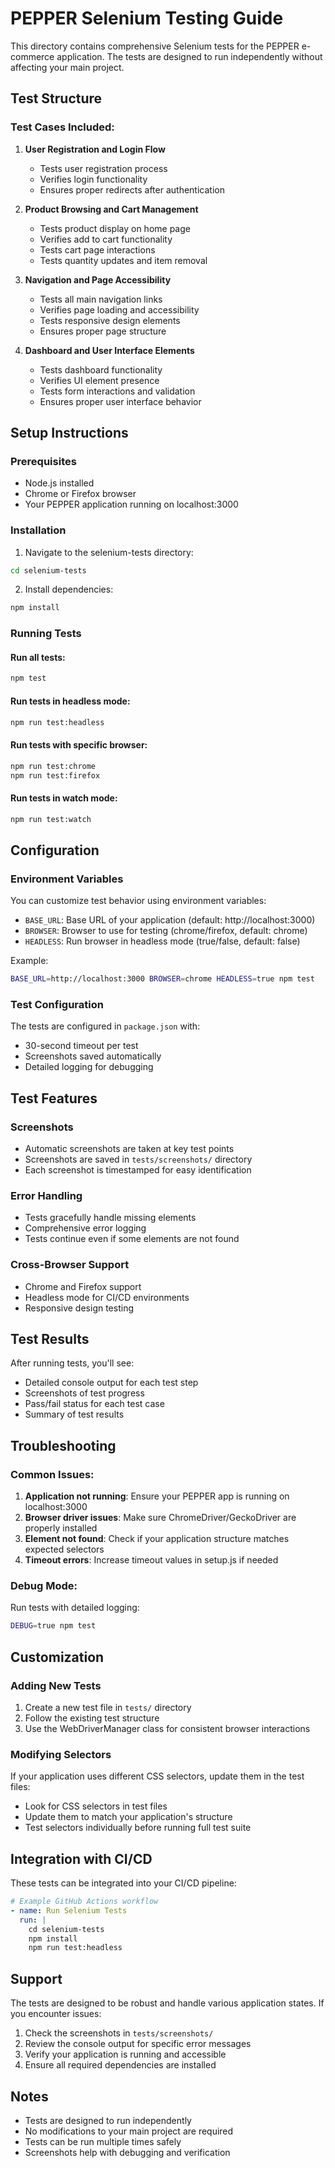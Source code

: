 # PEPPER Selenium Testing Guide

This directory contains comprehensive Selenium tests for the PEPPER e-commerce application. The tests are designed to run independently without affecting your main project.

## Test Structure

### Test Cases Included:

1. **User Registration and Login Flow**
   - Tests user registration process
   - Verifies login functionality
   - Ensures proper redirects after authentication

2. **Product Browsing and Cart Management**
   - Tests product display on home page
   - Verifies add to cart functionality
   - Tests cart page interactions
   - Tests quantity updates and item removal

3. **Navigation and Page Accessibility**
   - Tests all main navigation links
   - Verifies page loading and accessibility
   - Tests responsive design elements
   - Ensures proper page structure

4. **Dashboard and User Interface Elements**
   - Tests dashboard functionality
   - Verifies UI element presence
   - Tests form interactions and validation
   - Ensures proper user interface behavior

## Setup Instructions

### Prerequisites
- Node.js installed
- Chrome or Firefox browser
- Your PEPPER application running on localhost:3000

### Installation

1. Navigate to the selenium-tests directory:
```bash
cd selenium-tests
```

2. Install dependencies:
```bash
npm install
```

### Running Tests

#### Run all tests:
```bash
npm test
```

#### Run tests in headless mode:
```bash
npm run test:headless
```

#### Run tests with specific browser:
```bash
npm run test:chrome
npm run test:firefox
```

#### Run tests in watch mode:
```bash
npm run test:watch
```

## Configuration

### Environment Variables

You can customize test behavior using environment variables:

- `BASE_URL`: Base URL of your application (default: http://localhost:3000)
- `BROWSER`: Browser to use for testing (chrome/firefox, default: chrome)
- `HEADLESS`: Run browser in headless mode (true/false, default: false)

Example:
```bash
BASE_URL=http://localhost:3000 BROWSER=chrome HEADLESS=true npm test
```

### Test Configuration

The tests are configured in `package.json` with:
- 30-second timeout per test
- Screenshots saved automatically
- Detailed logging for debugging

## Test Features

### Screenshots
- Automatic screenshots are taken at key test points
- Screenshots are saved in `tests/screenshots/` directory
- Each screenshot is timestamped for easy identification

### Error Handling
- Tests gracefully handle missing elements
- Comprehensive error logging
- Tests continue even if some elements are not found

### Cross-Browser Support
- Chrome and Firefox support
- Headless mode for CI/CD environments
- Responsive design testing

## Test Results

After running tests, you'll see:
- Detailed console output for each test step
- Screenshots of test progress
- Pass/fail status for each test case
- Summary of test results

## Troubleshooting

### Common Issues:

1. **Application not running**: Ensure your PEPPER app is running on localhost:3000
2. **Browser driver issues**: Make sure ChromeDriver/GeckoDriver are properly installed
3. **Element not found**: Check if your application structure matches expected selectors
4. **Timeout errors**: Increase timeout values in setup.js if needed

### Debug Mode:

Run tests with detailed logging:
```bash
DEBUG=true npm test
```

## Customization

### Adding New Tests

1. Create a new test file in `tests/` directory
2. Follow the existing test structure
3. Use the WebDriverManager class for consistent browser interactions

### Modifying Selectors

If your application uses different CSS selectors, update them in the test files:
- Look for CSS selectors in test files
- Update them to match your application's structure
- Test selectors individually before running full test suite

## Integration with CI/CD

These tests can be integrated into your CI/CD pipeline:

```yaml
# Example GitHub Actions workflow
- name: Run Selenium Tests
  run: |
    cd selenium-tests
    npm install
    npm run test:headless
```

## Support

The tests are designed to be robust and handle various application states. If you encounter issues:

1. Check the screenshots in `tests/screenshots/`
2. Review the console output for specific error messages
3. Verify your application is running and accessible
4. Ensure all required dependencies are installed

## Notes

- Tests are designed to run independently
- No modifications to your main project are required
- Tests can be run multiple times safely
- Screenshots help with debugging and verification

